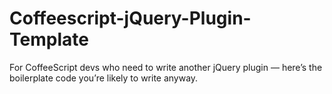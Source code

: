 Coffeescript-jQuery-Plugin-Template
===================================

For CoffeeScript devs who need to write another jQuery plugin — here’s the boilerplate code you’re likely to write anyway.